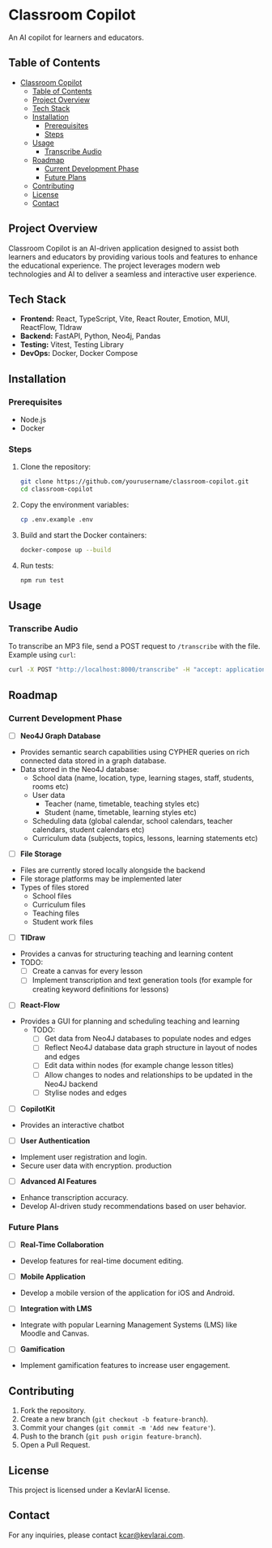# Classroom Copilot

An AI copilot for learners and educators.

## Table of Contents

- [Classroom Copilot](#classroom-copilot)
  - [Table of Contents](#table-of-contents)
  - [Project Overview](#project-overview)
  - [Tech Stack](#tech-stack)
  - [Installation](#installation)
    - [Prerequisites](#prerequisites)
    - [Steps](#steps)
  - [Usage](#usage)
    - [Transcribe Audio](#transcribe-audio)
  - [Roadmap](#roadmap)
    - [Current Development Phase](#current-development-phase)
    - [Future Plans](#future-plans)
  - [Contributing](#contributing)
  - [License](#license)
  - [Contact](#contact)

## Project Overview
Classroom Copilot is an AI-driven application designed to assist both learners and educators by providing various tools and features to enhance the educational experience. The project leverages modern web technologies and AI to deliver a seamless and interactive user experience.

## Tech Stack
- **Frontend:** React, TypeScript, Vite, React Router, Emotion, MUI, ReactFlow, Tldraw
- **Backend:** FastAPI, Python, Neo4j, Pandas
- **Testing:** Vitest, Testing Library
- **DevOps:** Docker, Docker Compose

## Installation

### Prerequisites
- Node.js
- Docker

### Steps
1. Clone the repository:
    ```sh
    git clone https://github.com/yourusername/classroom-copilot.git
    cd classroom-copilot
    ```
2. Copy the environment variables:
    ```sh
    cp .env.example .env
    ```
3. Build and start the Docker containers:
    ```sh
    docker-compose up --build
    ```
4. Run tests:
    ```sh
    npm run test
    ```

## Usage
### Transcribe Audio
To transcribe an MP3 file, send a POST request to `/transcribe` with the file.
Example using `curl`:
```sh
curl -X POST "http://localhost:8000/transcribe" -H "accept: application/json" -H "Content-Type: multipart/form-data" -F "file=@path/to/your/audio.mp3"
```

## Roadmap

### Current Development Phase
- [ ] **Neo4J Graph Database**
- Provides semantic search capabilities using CYPHER queries on rich connected data stored in a graph database.
- Data stored in the Neo4J database:
  - School data (name, location, type, learning stages, staff, students, rooms etc)
  - User data
    - Teacher (name, timetable, teaching styles etc)
    - Student (name, timetable, learning styles etc)
  - Scheduling data (global calendar, school calendars, teacher calendars, student calendars etc)
  - Curriculum data (subjects, topics, lessons, learning statements etc)

- [ ] **File Storage**
- Files are currently stored locally alongside the backend
- File storage platforms may be implemented later
- Types of files stored
  - School files
  - Curriculum files
  - Teaching files
  - Student work files

- [ ] **TlDraw**
- Provides a canvas for structuring teaching and learning content
- TODO:
  - [ ] Create a canvas for every lesson
  - [ ] Implement transcription and text generation tools (for example for creating keyword definitions for lessons)

- [ ] **React-Flow**
- Provides a GUI for planning and scheduling teaching and learning
  - TODO:
    - [ ] Get data from Neo4J databases to populate nodes and edges
    - [ ] Reflect Neo4J database data graph structure in layout of nodes and edges
    - [ ] Edit data within nodes (for example change lesson titles)
    - [ ] Allow changes to nodes and relationships to be updated in the Neo4J backend
    - [ ] Stylise nodes and edges
  
- [ ] **CopilotKit**
- Provides an interactive chatbot

- [ ] **User Authentication**
- Implement user registration and login.
- Secure user data with encryption. production
  
- [ ] **Advanced AI Features**
- Enhance transcription accuracy.
- Develop AI-driven study recommendations based on user behavior.

### Future Plans
- [ ] **Real-Time Collaboration**
- Develop features for real-time document editing.

- [ ] **Mobile Application**
- Develop a mobile version of the application for iOS and Android.

- [ ] **Integration with LMS**
- Integrate with popular Learning Management Systems (LMS) like Moodle and Canvas.

- [ ] **Gamification**
- Implement gamification features to increase user engagement.

## Contributing
1. Fork the repository.
2. Create a new branch (`git checkout -b feature-branch`).
3. Commit your changes (`git commit -m 'Add new feature'`).
4. Push to the branch (`git push origin feature-branch`).
5. Open a Pull Request.

## License
This project is licensed under a KevlarAI license.

## Contact
For any inquiries, please contact [kcar@kevlarai.com](mailto:kcar@kevlarai.com).
